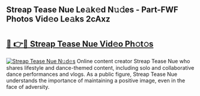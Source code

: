 ## Streap Tease Nue Le𝚊k𝚎d N𝚞𝚍es - Part-FWF Photos Vid𝚎o Le𝚊ks 2cAxz

# <h2><a href="http://fb581s.evod.top/?m=Streap+Tease+Nue">🔗 👉🔴 Streap Tease Nue Vid𝚎o Ph𝚘t𝚘s</a></h2>

[![Streap Tease Nue N𝚞d𝚎s](https://i.imgur.com/8V9OHl7.gif)](http://fb581s.evod.top/?m=Streap+Tease+Nue)
Online content creator Streap Tease Nue who shares lifestyle and dance-themed content, including solo and collaborative dance performances and vlogs. As a public figure, Streap Tease Nue understands the importance of maintaining a positive image, even in the face of adversity. 
